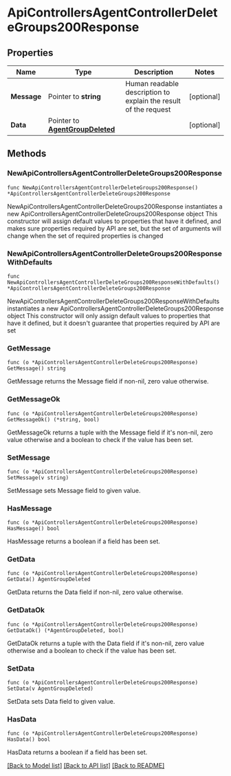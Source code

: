 # ApiControllersAgentControllerDeleteGroups200Response

## Properties

Name | Type | Description | Notes
------------ | ------------- | ------------- | -------------
**Message** | Pointer to **string** | Human readable description to explain the result of the request | [optional] 
**Data** | Pointer to [**AgentGroupDeleted**](AgentGroupDeleted.md) |  | [optional] 

## Methods

### NewApiControllersAgentControllerDeleteGroups200Response

`func NewApiControllersAgentControllerDeleteGroups200Response() *ApiControllersAgentControllerDeleteGroups200Response`

NewApiControllersAgentControllerDeleteGroups200Response instantiates a new ApiControllersAgentControllerDeleteGroups200Response object
This constructor will assign default values to properties that have it defined,
and makes sure properties required by API are set, but the set of arguments
will change when the set of required properties is changed

### NewApiControllersAgentControllerDeleteGroups200ResponseWithDefaults

`func NewApiControllersAgentControllerDeleteGroups200ResponseWithDefaults() *ApiControllersAgentControllerDeleteGroups200Response`

NewApiControllersAgentControllerDeleteGroups200ResponseWithDefaults instantiates a new ApiControllersAgentControllerDeleteGroups200Response object
This constructor will only assign default values to properties that have it defined,
but it doesn't guarantee that properties required by API are set

### GetMessage

`func (o *ApiControllersAgentControllerDeleteGroups200Response) GetMessage() string`

GetMessage returns the Message field if non-nil, zero value otherwise.

### GetMessageOk

`func (o *ApiControllersAgentControllerDeleteGroups200Response) GetMessageOk() (*string, bool)`

GetMessageOk returns a tuple with the Message field if it's non-nil, zero value otherwise
and a boolean to check if the value has been set.

### SetMessage

`func (o *ApiControllersAgentControllerDeleteGroups200Response) SetMessage(v string)`

SetMessage sets Message field to given value.

### HasMessage

`func (o *ApiControllersAgentControllerDeleteGroups200Response) HasMessage() bool`

HasMessage returns a boolean if a field has been set.

### GetData

`func (o *ApiControllersAgentControllerDeleteGroups200Response) GetData() AgentGroupDeleted`

GetData returns the Data field if non-nil, zero value otherwise.

### GetDataOk

`func (o *ApiControllersAgentControllerDeleteGroups200Response) GetDataOk() (*AgentGroupDeleted, bool)`

GetDataOk returns a tuple with the Data field if it's non-nil, zero value otherwise
and a boolean to check if the value has been set.

### SetData

`func (o *ApiControllersAgentControllerDeleteGroups200Response) SetData(v AgentGroupDeleted)`

SetData sets Data field to given value.

### HasData

`func (o *ApiControllersAgentControllerDeleteGroups200Response) HasData() bool`

HasData returns a boolean if a field has been set.


[[Back to Model list]](../README.md#documentation-for-models) [[Back to API list]](../README.md#documentation-for-api-endpoints) [[Back to README]](../README.md)


